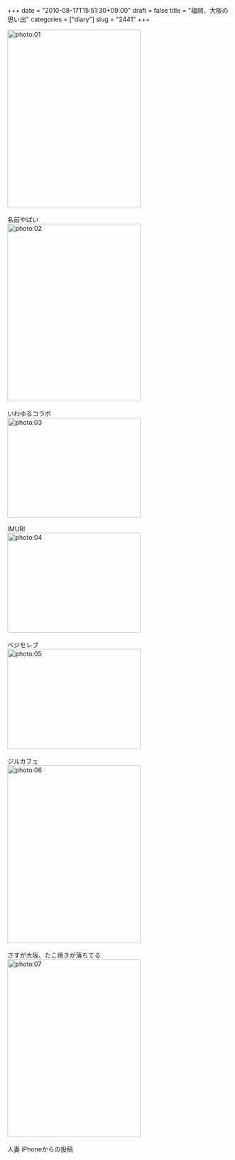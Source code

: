 +++
date = "2010-08-17T15:51:30+09:00"
draft = false
title = "福岡、大阪の思い出"
categories = ["diary"]
slug = "2441"
+++

<div align="left"><a href="/images/ameblo/blog_import_4f7a39d04f8ed.jpg"><img src="/images/ameblo/blog_import_4f7a39d04f8ed.jpg" alt="photo:01" width="300" height="400" border="0" /></a></div><br clear="all" />
名前やばい
<div align="left"><a href="/images/ameblo/blog_import_4f7a39d113ddf.jpg"><img src="/images/ameblo/blog_import_4f7a39d113ddf.jpg" alt="photo:02" width="300" height="400" border="0" /></a></div><br clear="all" />
いわゆるコラボ
<div align="left"><a href="/images/ameblo/blog_import_4f7a39d1bf9ad.jpg"><img src="/images/ameblo/blog_import_4f7a39d1bf9ad.jpg" alt="photo:03" width="300" height="225" border="0" /></a></div><br clear="all" />
IMURI
<div align="left"><a href="/images/ameblo/blog_import_4f7a39d278256.jpg"><img src="/images/ameblo/blog_import_4f7a39d278256.jpg" alt="photo:04" width="300" height="225" border="0" /></a></div><br clear="all" />
ベジセレブ
<div align="left"><a href="/images/ameblo/blog_import_4f7a39d338e05.jpg"><img src="/images/ameblo/blog_import_4f7a39d338e05.jpg" alt="photo:05" width="300" height="225" border="0" /></a></div><br clear="all" />
ジルカフェ
<div align="left"><a href="/images/ameblo/blog_import_4f7a39d407f91.jpg"><img src="/images/ameblo/blog_import_4f7a39d407f91.jpg" alt="photo:06" width="300" height="400" border="0" /></a></div><br clear="all" />
さすが大阪、たこ焼きが落ちてる
<div align="left"><a href="/images/ameblo/blog_import_4f7a39d535432.jpg"><img src="/images/ameblo/blog_import_4f7a39d535432.jpg" alt="photo:07" width="300" height="400" border="0" /></a></div><br clear="all" />
人妻
iPhoneからの投稿
